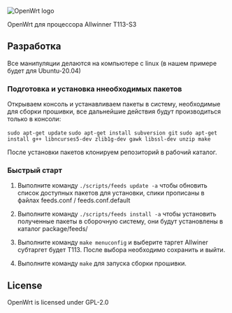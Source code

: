 ![OpenWrt logo](include/logo.png)

OpenWrt для процессора Allwinner T113-S3

## Разработка
Все манипуляции делаются на компьютере с linux (в нашем примере будет для Ubuntu-20.04)

### Подготовка и установка ннеобходимых пакетов

Открываем консоль и устанавливаем пакеты в систему, необходимые для сборки прошивки,
все дальнейшие действия будут производиться только в консоли:

`sudo apt-get update`
`sudo apt-get install subversion git`
`sudo apt-get install g++ libncurses5-dev zlib1g-dev gawk libssl-dev unzip make`

После установки пакетов клонируем репозиторий в рабочий каталог.

### Быстрый старт

1. Выполните команду `./scripts/feeds update -a` чтобы обновить список доступных пакетов для установки,
спики прописаны в файлах feeds.conf / feeds.conf.default

2. Выполните команду  `./scripts/feeds install -a` чтобы установить полученные пакеты в сборочную систему, 
они будут установлены в каталог package/feeds/

3. Выполните команду  `make menuconfig` и выберите таргет Allwiner субтаргет будет T113. После выбора необходимо
сохранить и выйти.

4. Выполните команду `make` для запуска сборки прошивки.

## License

OpenWrt is licensed under GPL-2.0
